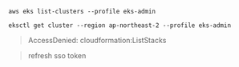 ```
aws eks list-clusters --profile eks-admin
```

```
eksctl get cluster --region ap-northeast-2 --profile eks-admin
```
>AccessDenied: cloudformation:ListStacks

>refresh sso token
